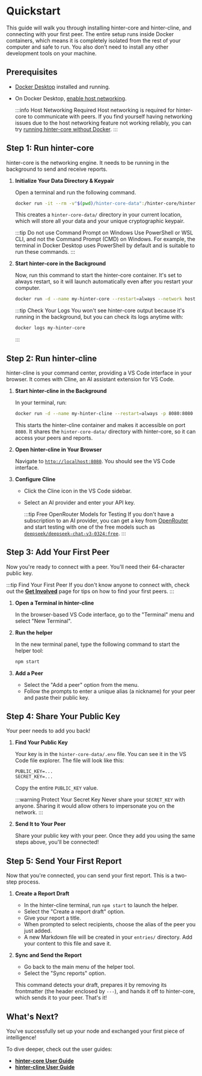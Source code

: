 # Quickstart

This guide will walk you through installing hinter-core and hinter-cline, and connecting with your first peer.
The entire setup runs inside Docker containers, which means it is completely isolated from the rest of your computer and safe to run.
You also don't need to install any other development tools on your machine.

## Prerequisites

- [Docker Desktop](https://docs.docker.com/desktop/) installed and running.
- On Docker Desktop, [enable host networking](https://docs.docker.com/engine/network/drivers/host/#docker-desktop).

  :::info Host Networking Required
  Host networking is required for hinter-core to communicate with peers.
  If you find yourself having networking issues due to the host networking feature not working reliably, you can try [running hinter-core without Docker](../hinter-core/troubleshooting.md#running-hinter-core-without-docker).
  :::

## Step 1: Run hinter-core

hinter-core is the networking engine.
It needs to be running in the background to send and receive reports.

1.  **Initialize Your Data Directory & Keypair**

    Open a terminal and run the following command.

    ```sh
    docker run -it --rm -v"$(pwd)/hinter-core-data":/hinter-core/hinter-core-data bbenligiray/hinter-core:0.1.1 npm run initialize
    ```

    This creates a `hinter-core-data/` directory in your current location, which will store all your data and your unique cryptographic keypair.

    :::tip Do not use Command Prompt on Windows
    Use PowerShell or WSL CLI, and not the Command Prompt (CMD) on Windows.
    For example, the terminal in Docker Desktop uses PowerShell by default and is suitable to run these commands.
    :::

2.  **Start hinter-core in the Background**

    Now, run this command to start the hinter-core container.
    It's set to always restart, so it will launch automatically even after you restart your computer.

    ```sh
    docker run -d --name my-hinter-core --restart=always --network host -v"$(pwd)/hinter-core-data":/hinter-core/hinter-core-data bbenligiray/hinter-core:0.1.1
    ```

    :::tip Check Your Logs
    You won't see hinter-core output because it's running in the background, but you can check its logs anytime with:

    ```sh
    docker logs my-hinter-core
    ```

    :::

## Step 2: Run hinter-cline

hinter-cline is your command center, providing a VS Code interface in your browser.
It comes with Cline, an AI assistant extension for VS Code.

1.  **Start hinter-cline in the Background**

    In your terminal, run:

    ```sh
    docker run -d --name my-hinter-cline --restart=always -p 8080:8080 -v"$(pwd)/hinter-core-data":/hinter-cline/hinter-core-data bbenligiray/hinter-cline:0.2.0
    ```

    This starts the hinter-cline container and makes it accessible on port `8080`.
    It shares the `hinter-core-data/` directory with hinter-core, so it can access your peers and reports.

2.  **Open hinter-cline in Your Browser**

    Navigate to [`http://localhost:8080`](http://localhost:8080).
    You should see the VS Code interface.

3.  **Configure Cline**
    - Click the Cline icon in the VS Code sidebar.
    - Select an AI provider and enter your API key.

      :::tip Free OpenRouter Models for Testing
      If you don't have a subscription to an AI provider, you can get a key from [OpenRouter](https://openrouter.ai/) and start testing with one of the free models such as [`deepseek/deepseek-chat-v3-0324:free`](https://openrouter.ai/deepseek/deepseek-chat-v3-0324:free).
      :::

## Step 3: Add Your First Peer

Now you're ready to connect with a peer.
You'll need their 64-character public key.

:::tip Find Your First Peer
If you don't know anyone to connect with, check out the **[Get Involved](./get-involved.md)** page for tips on how to find your first peers.
:::

1.  **Open a Terminal in hinter-cline**

    In the browser-based VS Code interface, go to the "Terminal" menu and select "New Terminal".

2.  **Run the helper**

    In the new terminal panel, type the following command to start the helper tool:

    ```sh
    npm start
    ```

3.  **Add a Peer**
    - Select the "Add a peer" option from the menu.
    - Follow the prompts to enter a unique alias (a nickname) for your peer and paste their public key.

## Step 4: Share Your Public Key

Your peer needs to add you back!

1.  **Find Your Public Key**

    Your key is in the `hinter-core-data/.env` file.
    You can see it in the VS Code file explorer.
    The file will look like this:

    ```
    PUBLIC_KEY=...
    SECRET_KEY=...
    ```

    Copy the entire `PUBLIC_KEY` value.

    :::warning Protect Your Secret Key
    Never share your `SECRET_KEY` with anyone.
    Sharing it would allow others to impersonate you on the network.
    :::

2.  **Send It to Your Peer**

    Share your public key with your peer.
    Once they add you using the same steps above, you'll be connected!

## Step 5: Send Your First Report

Now that you're connected, you can send your first report.
This is a two-step process.

1.  **Create a Report Draft**
    - In the hinter-cline terminal, run `npm start` to launch the helper.
    - Select the "Create a report draft" option.
    - Give your report a title.
    - When prompted to select recipients, choose the alias of the peer you just added.
    - A new Markdown file will be created in your `entries/` directory. Add your content to this file and save it.

2.  **Sync and Send the Report**
    - Go back to the main menu of the helper tool.
    - Select the "Sync reports" option.

    This command detects your draft, prepares it by removing its frontmatter (the header enclosed by `---`), and hands it off to hinter-core, which sends it to your peer.
    That's it!

## What's Next?

You've successfully set up your node and exchanged your first piece of intelligence!

To dive deeper, check out the user guides:

- **[hinter-core User Guide](../hinter-core/user-guide.md)**
- **[hinter-cline User Guide](../hinter-cline/user-guide.md)**
